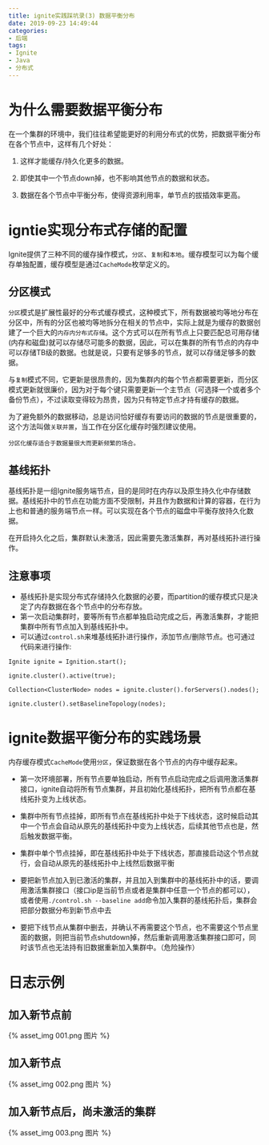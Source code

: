 ```yaml
---
title: ignite实践踩坑录(3) 数据平衡分布
date: 2019-09-23 14:49:44
categories: 
- 后端
tags:
- Ignite
- Java
- 分布式
---
```


# 为什么需要数据平衡分布

在一个集群的环境中，我们往往希望能更好的利用分布式的优势，把数据平衡分布在各个节点中，这样有几个好处：

1. 这样才能缓存/持久化更多的数据。

2. 即使其中一个节点down掉，也不影响其他节点的数据和状态。

3. 数据在各个节点中平衡分布，使得资源利用率，单节点的拔插效率更高。

# igntie实现分布式存储的配置

Ignite提供了三种不同的缓存操作模式，```分区```、```复制```和```本地```。缓存模型可以为每个缓存单独配置，缓存模型是通过```CacheMode```枚举定义的。

## 分区模式

```分区```模式是扩展性最好的分布式缓存模式，这种模式下，所有数据被均等地分布在分区中，所有的分区也被均等地拆分在相关的节点中，实际上就是为缓存的数据创建了一个巨大的```内存内分布式存储```。这个方式可以在所有节点上只要匹配总可用存储(内存和磁盘)就可以存储尽可能多的数据，因此，可以在集群的所有节点的内存中可以存储TB级的数据。也就是说，只要有足够多的节点，就可以存储足够多的数据。

与```复制```模式不同，它更新是很昂贵的，因为集群内的每个节点都需要更新，而分区模式更新就很廉价，因为对于每个键只需要更新一个主节点（可选择一个或者多个备份节点），不过读取变得较为昂贵，因为只有特定节点才持有缓存的数据。

为了避免额外的数据移动，总是访问恰好缓存有要访问的数据的节点是很重要的，这个方法叫做```关联并置```，当工作在分区化缓存时强烈建议使用。

    分区化缓存适合于数据量很大而更新频繁的场合。

## 基线拓扑

基线拓扑是一组Ignite服务端节点，目的是同时在内存以及原生持久化中存储数据。基线拓扑中的节点在功能方面不受限制，并且作为数据和计算的容器，在行为上也和普通的服务端节点一样。可以实现在各个节点的磁盘中平衡存放持久化数据。

在开启持久化之后，集群默认未激活，因此需要先激活集群，再对基线拓扑进行操作。

## 注意事项

* 基线拓扑是实现分布式存储持久化数据的必要，而partition的缓存模式只是决定了内存数据在各个节点中的分布存放。
* 第一次启动集群时，要等所有节点都单独启动完成之后，再激活集群，才能把集群中所有节点加入到基线拓扑中。
* 可以通过```control.sh```来堆基线拓扑进行操作，添加节点/删除节点。也可通过代码来进行操作:
  
>>
    Ignite ignite = Ignition.start();

    ignite.cluster().active(true);

    Collection<ClusterNode> nodes = ignite.cluster().forServers().nodes();

    ignite.cluster().setBaselineTopology(nodes);

# ignite数据平衡分布的实践场景

内存缓存模式```CacheMode```使用```分区```，保证数据在各个节点的内存中缓存起来。

* 第一次环境部署，所有节点要单独启动，所有节点启动完成之后调用激活集群接口，ignite自动将所有节点集群，并且初始化基线拓扑，把所有节点都在基线拓扑变为上线状态。

* 集群中所有节点挂掉，即所有节点在基线拓扑中处于下线状态，这时候启动其中一个节点会自动从原先的基线拓扑中变为上线状态，后续其他节点也是，然后触发数据平衡。

* 集群中单个节点挂掉，即在基线拓扑中处于下线状态，那直接启动这个节点就行，会自动从原先的基线拓扑中上线然后数据平衡

* 要把新节点加入到已激活的集群，并且加入到集群中的基线拓扑中的话，要调用激活集群接口（接口ip是当前节点或者是集群中任意一个节点的都可以），或者使用```./control.sh --baseline add```命令加入集群的基线拓扑后，集群会把部分数据分布到新节点中去

* 要把下线节点从集群中删去，并确认不再需要这个节点，也不需要这个节点里面的数据，则把当前节点shutdown掉，然后重新调用激活集群接口即可，同时该节点也无法持有旧数据重新加入集群中。（危险操作）

# 日志示例

## 加入新节点前

{% asset_img 001.png 图片 %}

## 加入新节点

{% asset_img 002.png 图片 %}

## 加入新节点后，尚未激活的集群

{% asset_img 003.png 图片 %}